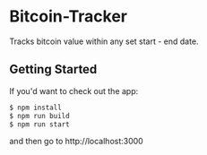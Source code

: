 # Bitcoin-Tracker
Tracks bitcoin value within any set start - end date. 


## Getting Started

If you'd want to check out the app:

```sh
$ npm install
$ npm run build
$ npm run start
```
and then go to http://localhost:3000
